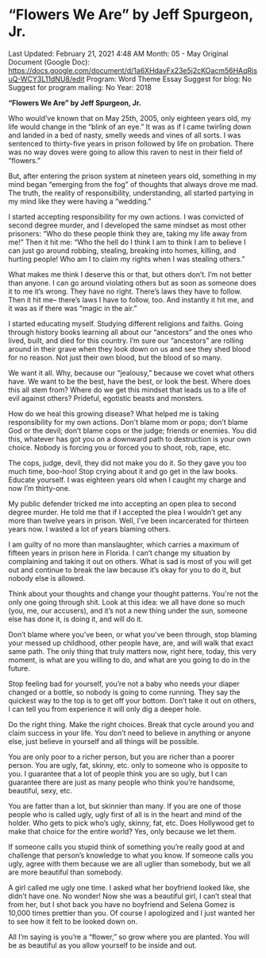 # “Flowers We Are” by Jeff Spurgeon, Jr.

Last Updated: February 21, 2021 4:48 AM
Month: 05 - May
Original Document (Google Doc): https://docs.google.com/document/d/1a6XHdavFx23e5j2cKOacm56HAqRjsuQ-WCY3L11dNU8/edit
Program: Word Theme Essay
Suggest for blog: No
Suggest for program mailing: No
Year: 2018

**“Flowers We Are” by Jeff Spurgeon, Jr.**

Who would’ve known that on May 25th, 2005, only eighteen years old, my life would change in the “blink of an eye.” It was as if I came twirling down and landed in a bed of nasty, smelly weeds and vines of all sorts. I was sentenced to thirty-five years in prison followed by life on probation. There was no way doves were going to allow this raven to nest in their field of “flowers.”

But, after entering the prison system at nineteen years old, something in my mind began “emerging from the fog” of thoughts that always drove me mad. The truth, the reality of responsibility, understanding, all started partying in my mind like they were having a “wedding.”

I started accepting responsibility for my own actions. I was convicted of second degree murder, and I developed the same mindset as most other prisoners: “Who do these people think they are, taking my life away from me!” Then it hit me: “Who the hell do I think I am to think I am to believe I can just go around robbing, stealing, breaking into homes, killing, and hurting people! Who am I to claim my rights when I was stealing others.”

What makes me think I deserve this or that, but others don’t. I’m not better than anyone. I can go around violating others but as soon as someone does it to me it’s wrong. They have no right. There’s laws they have to follow. Then it hit me– there’s laws I have to follow, too. And instantly it hit me, and it was as if there was “magic in the air.”

I started educating myself. Studying different religions and faiths. Going through history books learning all about our “ancestors” and the ones who lived, built, and died for this country. I’m sure our “ancestors” are rolling around in their grave when they look down on us and see they shed blood for no reason. Not just their own blood, but the blood of so many.

We want it all. Why, because our “jealousy,” because we covet what others have. We want to be the best, have the best, or look the best. Where does this all stem from? Where do we get this mindset that leads us to a life of evil against others? Prideful, egotistic beasts and monsters.

How do we heal this growing disease? What helped me is taking responsibility for my own actions. Don't blame mom or pops; don’t blame God or the devil; don’t blame cops or the judge; friends or enemies. You did this, whatever has got you on a downward path to destruction is your own choice. Nobody is forcing you or forced you to shoot, rob, rape, etc.

The cops, judge, devil, they did not make you do it. So they gave you too much time, boo-hoo! Stop crying about it and go get in the law books. Educate yourself. I was eighteen years old when I caught my charge and now I’m thirty-one.

My public defender tricked me into accepting an open plea to second degree murder. He told me that if I accepted the plea I wouldn’t get any more than twelve years in prison. Well, I’ve been incarcerated for thirteen years now. I wasted a lot of years blaming others.

I am guilty of no more than manslaughter, which carries a maximum of fifteen years in prison here in Florida. I can’t change my situation by complaining and taking it out on others. What is sad is most of you will get out and continue to break the law because it’s okay for you to do it, but nobody else is allowed.

Think about your thoughts and change your thought patterns. You're not the only one going through shit. Look at this idea: we all have done so much (you, me, our accusers), and it’s not a new thing under the sun, someone else has done it, is doing it, and will do it.

Don’t blame where you’ve been, or what you've been through, stop blaming your messed up childhood, other people have, are, and will walk that exact same path. The only thing that truly matters now, right here, today, this very moment, is what are you willing to do, and what are you going to do in the future.

Stop feeling bad for yourself, you’re not a baby who needs your diaper changed or a bottle, so nobody is going to come running. They say the quickest way to the top is to get off your bottom. Don’t take it out on others, I can tell you from experience it will only dig a deeper hole.

Do the right thing. Make the right choices. Break that cycle around you and claim success in your life. You don’t need to believe in anything or anyone else, just believe in yourself and all things will be possible.

You are only poor to a richer person, but you are richer than a poorer person. You are ugly, fat, skinny, etc. only to someone who is opposite to you. I guarantee that a lot of people think you are so ugly, but I can guarantee there are just as many people who think you’re handsome, beautiful, sexy, etc.

You are fatter than a lot, but skinnier than many. If you are one of those people who is called ugly, ugly first of all is in the heart and mind of the holder. Who gets to pick who’s ugly, skinny, fat, etc. Does Hollywood get to make that choice for the entire world? Yes, only because we let them.

If someone calls you stupid think of something you’re really good at and challenge that person’s knowledge to what you know. If someone calls you ugly, agree with them because we are all uglier than somebody, but we all are more beautiful than somebody.

A girl called me ugly one time. I asked what her boyfriend looked like, she didn’t have one. No wonder! Now she was a beautiful girl, I can’t steal that from her, but I shot back you have no boyfriend and Selena Gomez is 10,000 times prettier than you. Of course I apologized and I just wanted her to see how it felt to be looked down on.

All I’m saying is you’re a “flower,” so grow where you are planted. You will be as beautiful as you allow yourself to be inside and out.